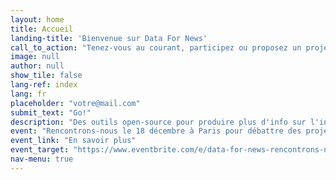 ```yaml
---
layout: home
title: Accueil
landing-title: 'Bienvenue sur Data For News'
call_to_action: "Tenez-vous au courant, participez ou proposez un projet:"
image: null
author: null
show_tile: false
lang-ref: index
lang: fr
placeholder: "votre@mail.com"
submit_text: "Go!"
description: "Des outils open-source pour produire plus d'info sur l'info et explorer les médias par la donnée"
event: "Rencontrons-nous le 18 décembre à Paris pour débattre des projets!"
event_link: "En savoir plus"
event_target: "https://www.eventbrite.com/e/data-for-news-rencontrons-nous-tickets-53178195414"
nav-menu: true
---
```


